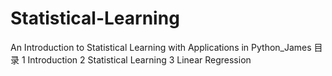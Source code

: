 # Statistical-Learning
An Introduction to Statistical Learning with Applications in Python_James
目录
1 Introduction
2 Statistical Learning
3 Linear Regression

